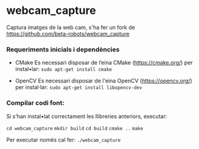 # webcam_capture
Captura imatges de la web cam, s'ha fer un fork de https://github.com/beta-robots/webcam_capture
### Requeriments inicials i dependències
* CMake
Es necessari disposar de l’eina CMake (https://cmake.org/)  per instal•lar: 
`sudo apt-get install cmake`

* OpenCV
Es necessari disposar de l'eina OpenCV (https://opencv.org/) per instal·lar:
`sudo apt-get install libopencv-dev`

### Compilar codi font:

Si s’han instal•lat correctament les llibreries anteriors, executar:

`cd webcam_capture`
`mkdir build`
`cd build`
`cmake ..`
`make`

Per executar només cal fer: `./webcam_capture`
